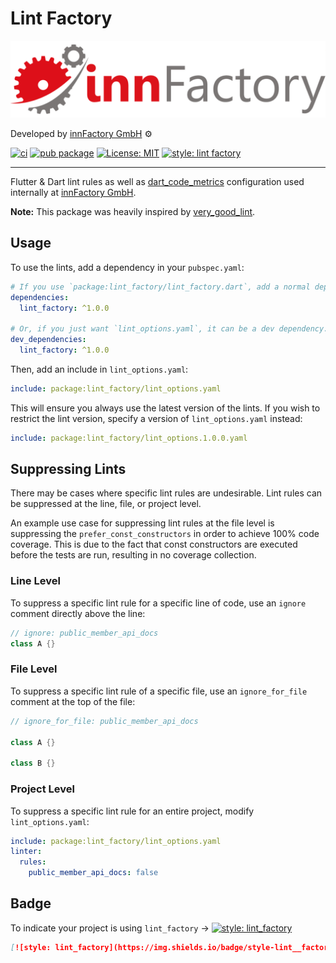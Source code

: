 # Lint Factory

<picture>
  <source media="(prefers-color-scheme: dark)" srcset="https://raw.githubusercontent.com/innFactory/branding/main/styles/README/innfactory_logo_white.png">
  <img src="https://raw.githubusercontent.com/innFactory/branding/main/styles/README/innfactory_logo_black.png">
</picture>

Developed by [innFactory GmbH][innfactory_link] ⚙️

[![ci][ci_badge]][ci_badge_link]
[![pub package][pub_badge]][pub_badge_link]
[![License: MIT][license_badge]][license_badge_link]
[![style: lint factory][badge]][badge_link]

---

Flutter & Dart lint rules as well as [dart_code_metrics][dart_code_metrics_link] configuration used internally at [innFactory GmbH][innfactory_link].

**Note:** This package was heavily inspired by [very_good_lint][very_good_lint_link].

## Usage

To use the lints, add a dependency in your `pubspec.yaml`:

```yaml
# If you use `package:lint_factory/lint_factory.dart`, add a normal dependency.
dependencies:
  lint_factory: ^1.0.0

# Or, if you just want `lint_options.yaml`, it can be a dev dependency.
dev_dependencies:
  lint_factory: ^1.0.0
```

Then, add an include in `lint_options.yaml`:

```yaml
include: package:lint_factory/lint_options.yaml
```

This will ensure you always use the latest version of the lints. If you wish to restrict the lint version, specify a version of `lint_options.yaml` instead:

```yaml
include: package:lint_factory/lint_options.1.0.0.yaml
```

## Suppressing Lints

There may be cases where specific lint rules are undesirable. Lint rules can be suppressed at the line, file, or project level.

An example use case for suppressing lint rules at the file level is suppressing the `prefer_const_constructors` in order to achieve 100% code coverage. This is due to the fact that const constructors are executed before the tests are run, resulting in no coverage collection.

### Line Level

To suppress a specific lint rule for a specific line of code, use an `ignore` comment directly above the line:

```dart
// ignore: public_member_api_docs
class A {}
```

### File Level

To suppress a specific lint rule of a specific file, use an `ignore_for_file` comment at the top of the file:

```dart
// ignore_for_file: public_member_api_docs

class A {}

class B {}
```

### Project Level

To suppress a specific lint rule for an entire project, modify `lint_options.yaml`:

```yaml
include: package:lint_factory/lint_options.yaml
linter:
  rules:
    public_member_api_docs: false
```

## Badge

To indicate your project is using `lint_factory` → [![style: lint_factory][badge]][badge_link]

```md
[![style: lint_factory](https://img.shields.io/badge/style-lint__factory-e32028.svg)](https://pub.dev/packages/lint_factory)
```

[lint_options_yaml]: https://github.com/innFactory/lint_factory/blob/main/lint_options.yaml
[ci_badge]: https://github.com/innFactory/lint_factory/workflows/ci/badge.svg
[ci_badge_link]: https://github.com/innFactory/lint_factory/actions
[badge]: https://img.shields.io/badge/style-lint__factory-e32028.svg
[badge_link]: https://pub.dev/packages/lint_factory
[license_badge]: https://img.shields.io/badge/license-MIT-blue.svg
[license_badge_link]: https://opensource.org/licenses/MIT
[pub_badge]: https://img.shields.io/pub/v/lint_factory.svg
[pub_badge_link]: https://pub.dartlang.org/packages/lint_factory
[dart_code_metrics_link]: https://github.com/dart-code-checker/dart-code-metrics
[very_good_lint_link]: https://github.com/VeryGoodOpenSource/very_good_lint
[innfactory_link]: https://innfactory.de